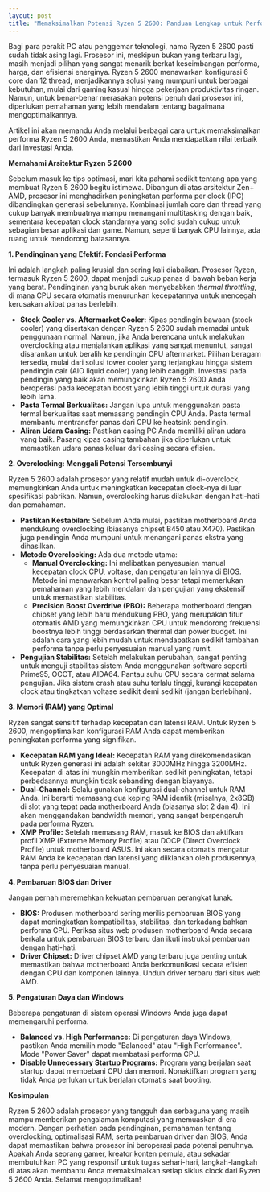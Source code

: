 ```yaml
---
layout: post
title: "Memaksimalkan Potensi Ryzen 5 2600: Panduan Lengkap untuk Performa Optimal"
---
```


Bagi para perakit PC atau penggemar teknologi, nama Ryzen 5 2600 pasti sudah tidak asing lagi. Prosesor ini, meskipun bukan yang terbaru lagi, masih menjadi pilihan yang sangat menarik berkat keseimbangan performa, harga, dan efisiensi energinya. Ryzen 5 2600 menawarkan konfigurasi 6 core dan 12 thread, menjadikannya solusi yang mumpuni untuk berbagai kebutuhan, mulai dari gaming kasual hingga pekerjaan produktivitas ringan. Namun, untuk benar-benar merasakan potensi penuh dari prosesor ini, diperlukan pemahaman yang lebih mendalam tentang bagaimana mengoptimalkannya.

Artikel ini akan memandu Anda melalui berbagai cara untuk memaksimalkan performa Ryzen 5 2600 Anda, memastikan Anda mendapatkan nilai terbaik dari investasi Anda.

**Memahami Arsitektur Ryzen 5 2600**

Sebelum masuk ke tips optimasi, mari kita pahami sedikit tentang apa yang membuat Ryzen 5 2600 begitu istimewa. Dibangun di atas arsitektur Zen+ AMD, prosesor ini menghadirkan peningkatan performa per clock (IPC) dibandingkan generasi sebelumnya. Kombinasi jumlah core dan thread yang cukup banyak membuatnya mampu menangani multitasking dengan baik, sementara kecepatan clock standarnya yang solid sudah cukup untuk sebagian besar aplikasi dan game. Namun, seperti banyak CPU lainnya, ada ruang untuk mendorong batasannya.

**1. Pendinginan yang Efektif: Fondasi Performa**

Ini adalah langkah paling krusial dan sering kali diabaikan. Prosesor Ryzen, termasuk Ryzen 5 2600, dapat menjadi cukup panas di bawah beban kerja yang berat. Pendinginan yang buruk akan menyebabkan *thermal throttling*, di mana CPU secara otomatis menurunkan kecepatannya untuk mencegah kerusakan akibat panas berlebih.

*   **Stock Cooler vs. Aftermarket Cooler:** Kipas pendingin bawaan (stock cooler) yang disertakan dengan Ryzen 5 2600 sudah memadai untuk penggunaan normal. Namun, jika Anda berencana untuk melakukan overclocking atau menjalankan aplikasi yang sangat menuntut, sangat disarankan untuk beralih ke pendingin CPU aftermarket. Pilihan beragam tersedia, mulai dari solusi tower cooler yang terjangkau hingga sistem pendingin cair (AIO liquid cooler) yang lebih canggih. Investasi pada pendingin yang baik akan memungkinkan Ryzen 5 2600 Anda beroperasi pada kecepatan boost yang lebih tinggi untuk durasi yang lebih lama.
*   **Pasta Termal Berkualitas:** Jangan lupa untuk menggunakan pasta termal berkualitas saat memasang pendingin CPU Anda. Pasta termal membantu mentransfer panas dari CPU ke heatsink pendingin.
*   **Aliran Udara Casing:** Pastikan casing PC Anda memiliki aliran udara yang baik. Pasang kipas casing tambahan jika diperlukan untuk memastikan udara panas keluar dari casing secara efisien.

**2. Overclocking: Menggali Potensi Tersembunyi**

Ryzen 5 2600 adalah prosesor yang relatif mudah untuk di-overclock, memungkinkan Anda untuk meningkatkan kecepatan clock-nya di luar spesifikasi pabrikan. Namun, overclocking harus dilakukan dengan hati-hati dan pemahaman.

*   **Pastikan Kestabilan:** Sebelum Anda mulai, pastikan motherboard Anda mendukung overclocking (biasanya chipset B450 atau X470). Pastikan juga pendingin Anda mumpuni untuk menangani panas ekstra yang dihasilkan.
*   **Metode Overclocking:** Ada dua metode utama:
    *   **Manual Overclocking:** Ini melibatkan penyesuaian manual kecepatan clock CPU, voltase, dan pengaturan lainnya di BIOS. Metode ini menawarkan kontrol paling besar tetapi memerlukan pemahaman yang lebih mendalam dan pengujian yang ekstensif untuk memastikan stabilitas.
    *   **Precision Boost Overdrive (PBO):** Beberapa motherboard dengan chipset yang lebih baru mendukung PBO, yang merupakan fitur otomatis AMD yang memungkinkan CPU untuk mendorong frekuensi boostnya lebih tinggi berdasarkan thermal dan power budget. Ini adalah cara yang lebih mudah untuk mendapatkan sedikit tambahan performa tanpa perlu penyesuaian manual yang rumit.
*   **Pengujian Stabilitas:** Setelah melakukan perubahan, sangat penting untuk menguji stabilitas sistem Anda menggunakan software seperti Prime95, OCCT, atau AIDA64. Pantau suhu CPU secara cermat selama pengujian. Jika sistem crash atau suhu terlalu tinggi, kurangi kecepatan clock atau tingkatkan voltase sedikit demi sedikit (jangan berlebihan).

**3. Memori (RAM) yang Optimal**

Ryzen sangat sensitif terhadap kecepatan dan latensi RAM. Untuk Ryzen 5 2600, mengoptimalkan konfigurasi RAM Anda dapat memberikan peningkatan performa yang signifikan.

*   **Kecepatan RAM yang Ideal:** Kecepatan RAM yang direkomendasikan untuk Ryzen generasi ini adalah sekitar 3000MHz hingga 3200MHz. Kecepatan di atas ini mungkin memberikan sedikit peningkatan, tetapi perbedaannya mungkin tidak sebanding dengan biayanya.
*   **Dual-Channel:** Selalu gunakan konfigurasi dual-channel untuk RAM Anda. Ini berarti memasang dua keping RAM identik (misalnya, 2x8GB) di slot yang tepat pada motherboard Anda (biasanya slot 2 dan 4). Ini akan menggandakan bandwidth memori, yang sangat berpengaruh pada performa Ryzen.
*   **XMP Profile:** Setelah memasang RAM, masuk ke BIOS dan aktifkan profil XMP (Extreme Memory Profile) atau DOCP (Direct Overclock Profile) untuk motherboard ASUS. Ini akan secara otomatis mengatur RAM Anda ke kecepatan dan latensi yang diiklankan oleh produsennya, tanpa perlu penyesuaian manual.

**4. Pembaruan BIOS dan Driver**

Jangan pernah meremehkan kekuatan pembaruan perangkat lunak.

*   **BIOS:** Produsen motherboard sering merilis pembaruan BIOS yang dapat meningkatkan kompatibilitas, stabilitas, dan terkadang bahkan performa CPU. Periksa situs web produsen motherboard Anda secara berkala untuk pembaruan BIOS terbaru dan ikuti instruksi pembaruan dengan hati-hati.
*   **Driver Chipset:** Driver chipset AMD yang terbaru juga penting untuk memastikan bahwa motherboard Anda berkomunikasi secara efisien dengan CPU dan komponen lainnya. Unduh driver terbaru dari situs web AMD.

**5. Pengaturan Daya dan Windows**

Beberapa pengaturan di sistem operasi Windows Anda juga dapat memengaruhi performa.

*   **Balanced vs. High Performance:** Di pengaturan daya Windows, pastikan Anda memilih mode "Balanced" atau "High Performance". Mode "Power Saver" dapat membatasi performa CPU.
*   **Disable Unnecessary Startup Programs:** Program yang berjalan saat startup dapat membebani CPU dan memori. Nonaktifkan program yang tidak Anda perlukan untuk berjalan otomatis saat booting.

**Kesimpulan**

Ryzen 5 2600 adalah prosesor yang tangguh dan serbaguna yang masih mampu memberikan pengalaman komputasi yang memuaskan di era modern. Dengan perhatian pada pendinginan, pemahaman tentang overclocking, optimalisasi RAM, serta pembaruan driver dan BIOS, Anda dapat memastikan bahwa prosesor ini beroperasi pada potensi penuhnya. Apakah Anda seorang gamer, kreator konten pemula, atau sekadar membutuhkan PC yang responsif untuk tugas sehari-hari, langkah-langkah di atas akan membantu Anda memaksimalkan setiap siklus clock dari Ryzen 5 2600 Anda. Selamat mengoptimalkan!
